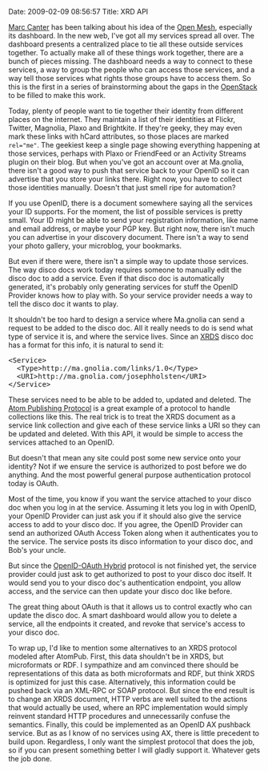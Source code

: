 Date: 2009-02-09 08:56:57
Title: XRD API

[Marc Canter][] has been talking about his idea of the [Open Mesh][],
especially its dashboard. In the new web, I've got all my services
spread all over. The dashboard presents a centralized place to tie all
these outside services together. To actually make all of these things
work together, there are a bunch of pieces missing. The dashboard needs
a way to connect to these services, a way to group the people who can
access those services, and a way tell those services what rights those
groups have to access them. So this is the first in a series of
brainstorming about the gaps in the [OpenStack][] to be filled to make
this work.

Today, plenty of people want to tie together their identity from
different places on the internet. They maintain a list of their
identities at Flickr, Twitter, Magnolia, Plaxo and Brightkite. If
they're geeky, they may even mark these links with hCard attributes, so
those places are marked `rel="me"`. The geekiest keep a single page
showing everything happening at those services, perhaps with Plaxo or
FriendFeed or an Activity Streams plugin on their blog. But when you've
got an account over at Ma.gnolia, there isn't a good way to push that
service back to your OpenID so it can advertise that you store your
links there. Right now, you have to collect those identities manually.
Doesn't that just smell ripe for automation?

If you use OpenID, there is a document somewhere saying all the services
your ID supports. For the moment, the list of possible services is
pretty small. Your ID might be able to send your registration
information, like name and email address, or maybe your PGP key. But
right now, there isn't much you can advertise in your discovery
document. There isn't a way to send your photo gallery, your microblog,
your bookmarks.

But even if there were, there isn't a simple way to update those
services. The way disco docs work today requires someone to manually
edit the disco doc to add a service. Even if that disco doc is
automatically generated, it's probably only generating services for
stuff the OpenID Provider knows how to play with. So your service
provider needs a way to tell the disco doc it wants to play.

It shouldn't be too hard to design a service where Ma.gnolia can send a
request to be added to the disco doc. All it really needs to do is send
what type of service it is, and where the service lives. Since an
[XRDS][OpenStack] disco doc has a format for this info, it is natural to
send it:

<?prettify language=xml?>
<pre class=prettyprint>
&lt;Service&gt;
  &lt;Type&gt;http://ma.gnolia.com/links/1.0&lt;/Type&gt;
  &lt;URI&gt;http://ma.gnolia.com/josephholsten&lt;/URI&gt;
&lt;/Service&gt;
</pre>

These services need to be able to be added to, updated and deleted. The
[Atom Publishing Protocol][] is a great example of a protocol to handle
collections like this. The real trick is to treat the XRDS document as a
service link collection and give each of these service links a URI so
they can be updated and deleted. With this API, it would be simple to
access the services attached to an OpenID.

But doesn't that mean any site could post some new service onto your
identity? Not if we ensure the service is authorized to post before we
do anything. And the most powerful general purpose authentication
protocol today is OAuth.

Most of the time, you know if you want the service attached to your
disco doc when you log in at the service. Assuming it lets you log in
with OpenID, your OpenID Provider can just ask you if it should also
give the service access to add to your disco doc. If you agree, the
OpenID Provider can send an authorized OAuth Access Token along when it
authenticates you to the service. The service posts its disco
information to your disco doc, and Bob's your uncle.

But since the [OpenID-OAuth Hybrid][] protocol is not finished yet, the
service provider could just ask to get authorized to post to your disco
doc itself. It would send you to your disco doc's authentication
endpoint, you allow access, and the service can then update your disco
doc like before.

The great thing about OAuth is that it allows us to control exactly who
can update the disco doc. A smart dashboard would allow you to delete a
service, all the endpoints it created, and revoke that service's access
to your disco doc.

To wrap up, I'd like to mention some alternatives to an XRDS protocol
modeled after AtomPub. First, this data shouldn't be in XRDS, but
microformats or RDF. I sympathize and am convinced there should be
representations of this data as both microformats and RDF, but think
XRDS is optimized for just this case. Alternatively, this information
could be pushed back via an XML-RPC or SOAP protocol. But since the end
result is to change an XRDS document, HTTP verbs are well suited to the
actions that would actually be used, where an RPC implementation would
simply reinvent standard HTTP procedures and unnecessarily confuse the
semantics. Finally, this could be implemented as an OpenID AX pushback
service. But as as I know of no services using AX, there is little
precedent to build upon. Regardless, I only want the simplest protocol
that does the job, so if you can present something better I will gladly
support it. Whatever gets the job done.

  [Marc Canter]: http://blog.broadbandmechanics.com/
  [Open Mesh]: http://blog.broadbandmechanics.com/2008/05/how-to-build-the-open-mesh
  [OpenStack]: http://netmesh.info/jernst/2008/11/05
  [Atom Publishing Protocol]: http://bitworking.org/projects/atom/rfc5023.html
  [OpenID-OAuth Hybrid]: http://step2.googlecode.com/svn/spec/openid_oauth_extension/latest/openid_oauth_extension.html
